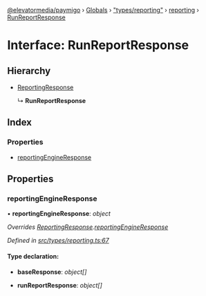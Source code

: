 [@elevatormedia/paymigo](../README.md) › [Globals](../globals.md) › ["types/reporting"](../modules/_types_reporting_.md) › [reporting](../modules/_types_reporting_.reporting.md) › [RunReportResponse](_types_reporting_.reporting.runreportresponse.md)

# Interface: RunReportResponse

## Hierarchy

-   [ReportingResponse](_types_reporting_.reporting.reportingresponse.md)

    ↳ **RunReportResponse**

## Index

### Properties

-   [reportingEngineResponse](_types_reporting_.reporting.runreportresponse.md#reportingengineresponse)

## Properties

### reportingEngineResponse

• **reportingEngineResponse**: _object_

_Overrides [ReportingResponse](_types_reporting_.reporting.reportingresponse.md).[reportingEngineResponse](_types_reporting_.reporting.reportingresponse.md#reportingengineresponse)_

_Defined in [src/types/reporting.ts:67](https://github.com/ELEVATORmedia/paymigo/blob/3f5d74d/src/types/reporting.ts#L67)_

#### Type declaration:

-   **baseResponse**: _object[]_

-   **runReportResponse**: _object[]_

